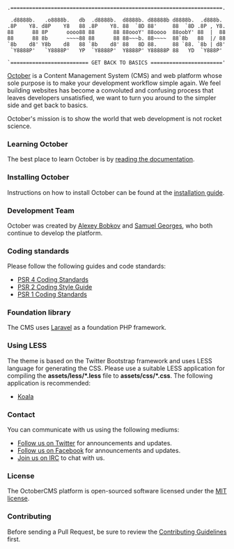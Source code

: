     .====================================================================.
                                                                          
     .d8888b.   .o8888b.   db  .d8888b.  d8888b. d88888b d8888b.  .d888b. 
    .8P    Y8. d8P    Y8   88 .8P    Y8. 88  `8D 88'     88  `8D .8P , Y8.
    88      88 8P      oooo88 88      88 88oooY' 88oooo  88oobY' 88  |  88
    88      88 8b      ~~~~88 88      88 88~~~b. 88~~~~  88`8b   88  |/ 88
    `8b    d8' Y8b    d8   88 `8b    d8' 88   8D 88.     88 `88. `8b | d8'
     `Y8888P'   `Y8888P'   YP  `Y8888P'  Y8888P' Y88888P 88   YD  `Y888P' 
                                                                          
    `========================= GET BACK TO BASICS ======================='

[October](http://octobercms.com) is a Content Management System (CMS) and web platform whose sole purpose is to make your development workflow simple again. We feel building websites has become a convoluted and confusing process that leaves developers unsatisfied, we want to turn you around to the simpler side and get back to basics.

October's mission is to show the world that web development is not rocket science.

### Learning October

The best place to learn October is by [reading the documentation](http://octobercms.com/docs).

### Installing October

Instructions on how to install October can be found at the [installation guide](http://octobercms.com/docs/help/install).

### Development Team

October was created by [Alexey Bobkov](http://ca.linkedin.com/pub/aleksey-bobkov/2b/ba0/232) and [Samuel Georges](http://au.linkedin.com/pub/sam-georges/31/641/a9), who both continue to develop the platform.

### Coding standards

Please follow the following guides and code standards:

* [PSR 4 Coding Standards](https://github.com/php-fig/fig-standards/blob/master/accepted/PSR-4-autoloader.md)
* [PSR 2 Coding Style Guide](https://github.com/php-fig/fig-standards/blob/master/accepted/PSR-2-coding-style-guide.md)
* [PSR 1 Coding Standards](https://github.com/php-fig/fig-standards/blob/master/accepted/PSR-1-basic-coding-standard.md)

### Foundation library

The CMS uses [Laravel](http://laravel.com) as a foundation PHP framework.

### Using LESS

The theme is based on the Twitter Bootstrap framework and uses LESS language for generating the CSS. Please use a suitable LESS application for compiling the **assets/less/*.less** file to **assets/css/*.css**. The following application is recommended:

* [Koala](http://koala-app.com/)

### Contact

You can communicate with us using the following mediums:

* [Follow us on Twitter](http://twitter.com/octobercms) for announcements and updates.
* [Follow us on Facebook](http://facebook.com/octobercms) for announcements and updates.
* [Join us on IRC](https://kiwiirc.com/client/irc.freenode.net/?nick=Octonaut|?#october) to chat with us.

### License

The OctoberCMS platform is open-sourced software licensed under the [MIT license](http://opensource.org/licenses/MIT).

### Contributing

Before sending a Pull Request, be sure to review the [Contributing Guidelines](CONTRIBUTING.md) first.